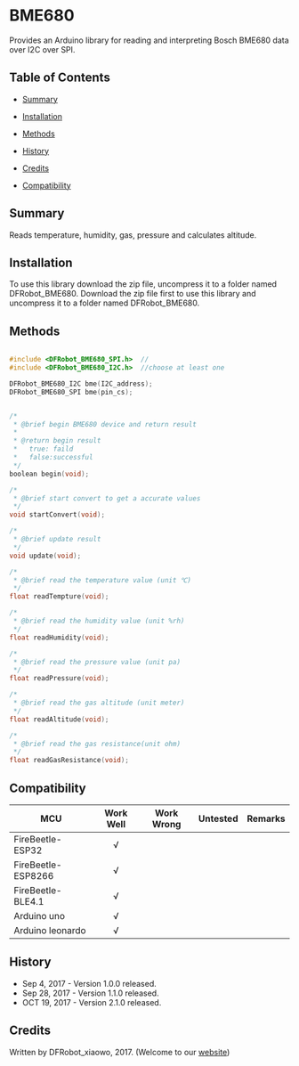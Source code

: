 # BME680
Provides an Arduino library for reading and interpreting Bosch BME680 data over I2C over SPI.

## Table of Contents

* [Summary](#summary)
* [Installation](#installation)
* [Methods](#methods)

* [History](#history)
* [Credits](#credits)
* [Compatibility](#compatibility)
<snippet>
<content>

## Summary

Reads temperature, humidity, gas, pressure and calculates altitude.

## Installation

To use this library download the zip file, uncompress it to a folder named DFRobot_BME680. 
Download the zip file first to use this library and uncompress it to a folder named DFRobot_BME680. 

## Methods

```C++

#include <DFRobot_BME680_SPI.h>  //
#include <DFRobot_BME680_I2C.h>  //choose at least one

DFRobot_BME680_I2C bme(I2C_address);
DFRobot_BME680_SPI bme(pin_cs);


/*
 * @brief begin BME680 device and return result
 *
 * @return begin result
 *   true: faild
 *   false:successful
 */
boolean begin(void);

/*
 * @brief start convert to get a accurate values
 */
void startConvert(void);

/*
 * @brief update result
 */
void update(void);

/*
 * @brief read the temperature value (unit ℃)
 */
float readTempture(void);

/*
 * @brief read the humidity value (unit %rh)
 */
float readHumidity(void);

/*
 * @brief read the pressure value (unit pa)
 */
float readPressure(void);

/*
 * @brief read the gas altitude (unit meter)
 */
float readAltitude(void);

/*
 * @brief read the gas resistance(unit ohm)
 */
float readGasResistance(void);

```

## Compatibility

MCU                | Work Well | Work Wrong | Untested  | Remarks
------------------ | :----------: | :----------: | :---------: | -----
FireBeetle-ESP32  |      √       |             |            | 
FireBeetle-ESP8266  |      √       |             |            | 
FireBeetle-BLE4.1 |       √      |             |            | 
Arduino uno |       √      |             |            | 
Arduino leonardo |      √       |             |            | 

## History

- Sep 4, 2017 - Version 1.0.0 released.
- Sep 28, 2017 - Version 1.1.0 released.
- OCT 19, 2017 - Version 2.1.0 released.

## Credits

Written by DFRobot_xiaowo, 2017. (Welcome to our [website](https://www.dfrobot.com/))
